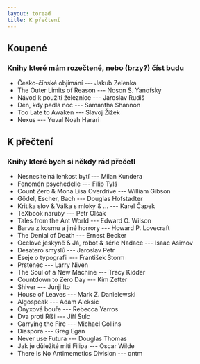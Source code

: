 ```yaml
---
layout: toread
title: K přečtení
---
```


## Koupené
### Knihy které mám rozečtené, nebo (brzy?) číst budu
- Česko-čínské objímání --- Jakub Zelenka
- The Outer Limits of Reason --- Noson S. Yanofsky
- Návod k použití železnice --- Jaroslav Rudiš
- Den, kdy padla noc --- Samantha Shannon
- Too Late to Awaken --- Slavoj Žižek
- Nexus --- Yuval Noah Harari

## K přečtení
### Knihy které bych si někdy rád přečetl

- Nesnesitelná lehkost bytí --- Milan Kundera
- Fenomén psychedelie --- Filip Tylš 
- Count Zero & Mona Lisa Overdrive --- William Gibson
- Gödel, Escher, Bach --- Douglas Hofstadter
- Kritika slov & Válka s mloky & ... --- Karel Čapek
- TeXbook naruby --- Petr Olšák
- Tales from the Ant World --- Edward O. Wilson
- Barva z kosmu a jiné horrory --- Howard P. Lovecraft
- The Denial of Death --- Ernest Becker
- Ocelové jeskyně & Já, robot & série Nadace --- Isaac Asimov
- Desatero smyslů --- Jaroslav Petr
- Eseje o typografii --- František Štorm
- Prstenec --- Larry Niven
- The Soul of a New Machine --- Tracy Kidder
- Countdown to Zero Day --- Kim Zetter
- Shiver --- Junji Ito
- House of Leaves --- Mark Z. Danielewski
- Algospeak --- Adam Aleksic
- Onyxová bouře --- Rebecca Yarros
- Dva proti Říši --- Jiří Šulc
- Carrying the Fire --- Michael Collins
- Diaspora --- Greg Egan
- Never use Futura --- Douglas Thomas
- Jak je důležité miti Filipa --- Oscar Wilde
- There Is No Antimemetics Division --- qntm